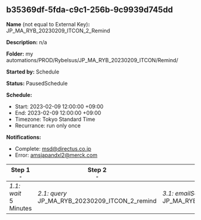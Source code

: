 ## b35369df-5fda-c9c1-256b-9c9939d745dd

**Name** (not equal to External Key)**:** JP_MA_RYB_20230209_ITCON_2_Remind

**Description:** n/a

**Folder:** my automations/PROD/Rybelsus/JP_MA_RYB_20230209_ITCON/Remind/

**Started by:** Schedule

**Status:** PausedSchedule

**Schedule:**

* Start: 2023-02-09 12:00:00 +09:00
* End: 2023-02-09 12:00:00 +09:00
* Timezone: Tokyo Standard Time
* Recurrance: run only once

**Notifications:**

* Complete: msd@directus.co.jp
* Error: amsjapandxl2@merck.com

| Step 1<br>_<small>-</small>_ | Step 2<br>_<small>-</small>_ | Step 3<br>_<small>-</small>_ |
| --- | --- | --- |
| _1.1: wait_<br>5 Minutes | _2.1: query_<br>JP_MA_RYB_20230209_ITCON_2_remind | _3.1: emailSend_<br>JP_MA_RYB_20230209_ITCON_2_remind |
